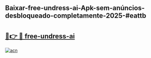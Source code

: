 ## Baixar-free-undress-ai-Apk-sem-anúncios-desbloqueado-completamente-2025-#eattb

# <h2><a href="https://ainizakaria.my?title=free-undress-ai&ref=22M">🔗👉 🔴 free-undress-ai</a></h2>

[![acn](https://github.com/user-attachments/assets/0f9c940e-d8b0-45ae-aac7-cd30a18b3e1c)](https://ainizakaria.my?title=free-undress-ai&ref=22M)

